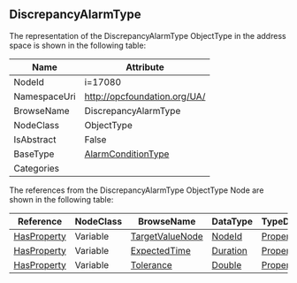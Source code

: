 <!-- objecttype -->
## DiscrepancyAlarmType
  
<!-- end of text -->
The representation of the DiscrepancyAlarmType ObjectType in the address space is shown in the following table:  

|Name|Attribute|
|---|---|
|NodeId|i=17080|
|NamespaceUri|http://opcfoundation.org/UA/|
|BrowseName|DiscrepancyAlarmType|
|NodeClass|ObjectType|
|IsAbstract|False|
|BaseType|[AlarmConditionType](../../ObjectTypes/AlarmConditionType/readme.md)|
|Categories||

The references from the DiscrepancyAlarmType ObjectType Node are shown in the following table:  

|Reference|NodeClass|BrowseName|DataType|TypeDefinition|ModellingRule|
|---|---|---|---|---|---|
|[HasProperty](../../ReferenceTypes/HasProperty/readme.md)|Variable|[TargetValueNode](#TargetValueNode)|[NodeId](../../DataTypes/NodeId/readme.md)|[PropertyType](../../VariableTypes/PropertyType/readme.md)|[Mandatory](../../Objects/Mandatory/readme.md)|
|[HasProperty](../../ReferenceTypes/HasProperty/readme.md)|Variable|[ExpectedTime](#ExpectedTime)|[Duration](../../DataTypes/Duration/readme.md)|[PropertyType](../../VariableTypes/PropertyType/readme.md)|[Mandatory](../../Objects/Mandatory/readme.md)|
|[HasProperty](../../ReferenceTypes/HasProperty/readme.md)|Variable|[Tolerance](#Tolerance)|[Double](../../DataTypes/Double/readme.md)|[PropertyType](../../VariableTypes/PropertyType/readme.md)|[Optional](../../Objects/Optional/readme.md)|


